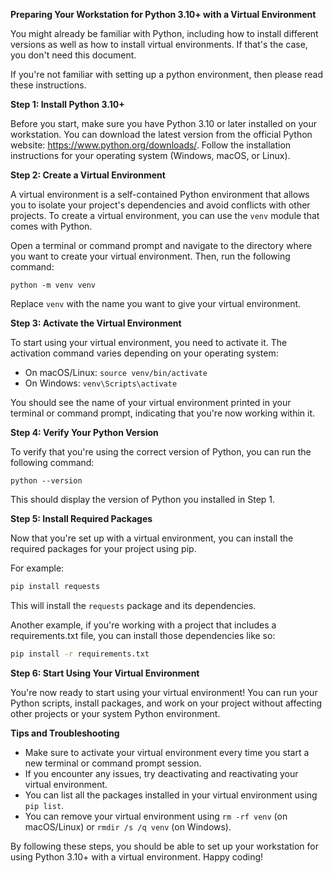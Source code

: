 **Preparing Your Workstation for Python 3.10+ with a Virtual Environment**

You might already be familiar with Python, including how to install different versions as well as how to install virtual environments. If that's the case, you don't need this document.

If you're not familiar with setting up a python environment, then please read these instructions.

**Step 1: Install Python 3.10+**

Before you start, make sure you have Python 3.10 or later installed on your workstation. You can download the latest version from the official Python website: <https://www.python.org/downloads/>. Follow the installation instructions for your operating system (Windows, macOS, or Linux).

**Step 2: Create a Virtual Environment**

A virtual environment is a self-contained Python environment that allows you to isolate your project's dependencies and avoid conflicts with other projects. To create a virtual environment, you can use the `venv` module that comes with Python.

Open a terminal or command prompt and navigate to the directory where you want to create your virtual environment. Then, run the following command:

```
python -m venv venv
```

Replace `venv` with the name you want to give your virtual environment.

**Step 3: Activate the Virtual Environment**

To start using your virtual environment, you need to activate it. The activation command varies depending on your operating system:

* On macOS/Linux: `source venv/bin/activate`
* On Windows: `venv\Scripts\activate`

You should see the name of your virtual environment printed in your terminal or command prompt, indicating that you're now working within it.

**Step 4: Verify Your Python Version**

To verify that you're using the correct version of Python, you can run the following command:

```
python --version
```

This should display the version of Python you installed in Step 1.

**Step 5: Install Required Packages**

Now that you're set up with a virtual environment, you can install the required packages for your project using pip. 

For example:

```bash
pip install requests
```

This will install the `requests` package and its dependencies.

Another example, if you're working with a project that includes a requirements.txt file, you can install those dependencies like so:

```bash
pip install -r requirements.txt
```

**Step 6: Start Using Your Virtual Environment**

You're now ready to start using your virtual environment! You can run your Python scripts, install packages, and work on your project without affecting other projects or your system Python environment.

**Tips and Troubleshooting**

* Make sure to activate your virtual environment every time you start a new terminal or command prompt session.
* If you encounter any issues, try deactivating and reactivating your virtual environment.
* You can list all the packages installed in your virtual environment using `pip list`.
* You can remove your virtual environment using `rm -rf venv` (on macOS/Linux) or `rmdir /s /q venv` (on Windows).

By following these steps, you should be able to set up your workstation for using Python 3.10+ with a virtual environment. Happy coding!

